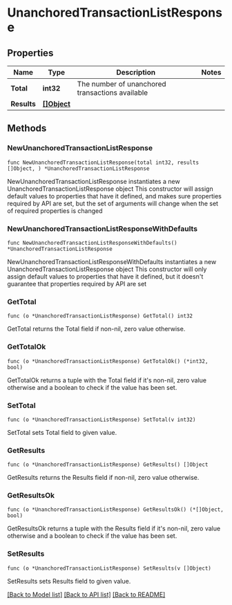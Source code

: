 # UnanchoredTransactionListResponse

## Properties

Name | Type | Description | Notes
------------ | ------------- | ------------- | -------------
**Total** | **int32** | The number of unanchored transactions available | 
**Results** | [**[]Object**](Object.md) |  | 

## Methods

### NewUnanchoredTransactionListResponse

`func NewUnanchoredTransactionListResponse(total int32, results []Object, ) *UnanchoredTransactionListResponse`

NewUnanchoredTransactionListResponse instantiates a new UnanchoredTransactionListResponse object
This constructor will assign default values to properties that have it defined,
and makes sure properties required by API are set, but the set of arguments
will change when the set of required properties is changed

### NewUnanchoredTransactionListResponseWithDefaults

`func NewUnanchoredTransactionListResponseWithDefaults() *UnanchoredTransactionListResponse`

NewUnanchoredTransactionListResponseWithDefaults instantiates a new UnanchoredTransactionListResponse object
This constructor will only assign default values to properties that have it defined,
but it doesn't guarantee that properties required by API are set

### GetTotal

`func (o *UnanchoredTransactionListResponse) GetTotal() int32`

GetTotal returns the Total field if non-nil, zero value otherwise.

### GetTotalOk

`func (o *UnanchoredTransactionListResponse) GetTotalOk() (*int32, bool)`

GetTotalOk returns a tuple with the Total field if it's non-nil, zero value otherwise
and a boolean to check if the value has been set.

### SetTotal

`func (o *UnanchoredTransactionListResponse) SetTotal(v int32)`

SetTotal sets Total field to given value.


### GetResults

`func (o *UnanchoredTransactionListResponse) GetResults() []Object`

GetResults returns the Results field if non-nil, zero value otherwise.

### GetResultsOk

`func (o *UnanchoredTransactionListResponse) GetResultsOk() (*[]Object, bool)`

GetResultsOk returns a tuple with the Results field if it's non-nil, zero value otherwise
and a boolean to check if the value has been set.

### SetResults

`func (o *UnanchoredTransactionListResponse) SetResults(v []Object)`

SetResults sets Results field to given value.



[[Back to Model list]](../README.md#documentation-for-models) [[Back to API list]](../README.md#documentation-for-api-endpoints) [[Back to README]](../README.md)


